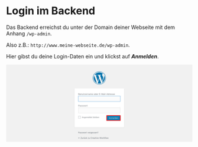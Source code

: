 # Login im Backend

Das Backend erreichst du unter der Domain deiner Webseite mit dem Anhang `/wp-admin`.

Also z.B.: `http://www.meine-webseite.de/wp-admin`.

Hier gibst du deine Login-Daten ein und klickst auf _**Anmelden**_.

![Login](./assets/login.jpg)
